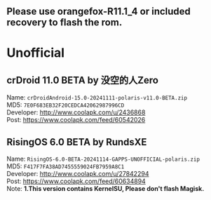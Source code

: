 **Please use orangefox-R11.1_4 or included recovery to flash the rom.**
--------------------------------
# Unofficial  

## crDroid 11.0 BETA by 没空的人Zero  
Name: `crDroidAndroid-15.0-20241111-polaris-v11.0-BETA.zip`  
MD5: `7E0F683EB32F20CEDCA42062987996CD`  
Developer: http://www.coolapk.com/u/2436868  
Post: https://www.coolapk.com/feed/60542026  

## RisingOS 6.0 BETA by RundsXE
Name: `RisingOS-6.0-BETA-20241114-GAPPS-UNOFFICIAL-polaris.zip`  
MD5: `F417F7FA38AD7455559024FB7959A8C1`  
Developer: http://www.coolapk.com/u/27842294  
Post: https://www.coolapk.com/feed/60634894  
Note: **1.This version contains KernelSU, Please don't flash Magisk.**